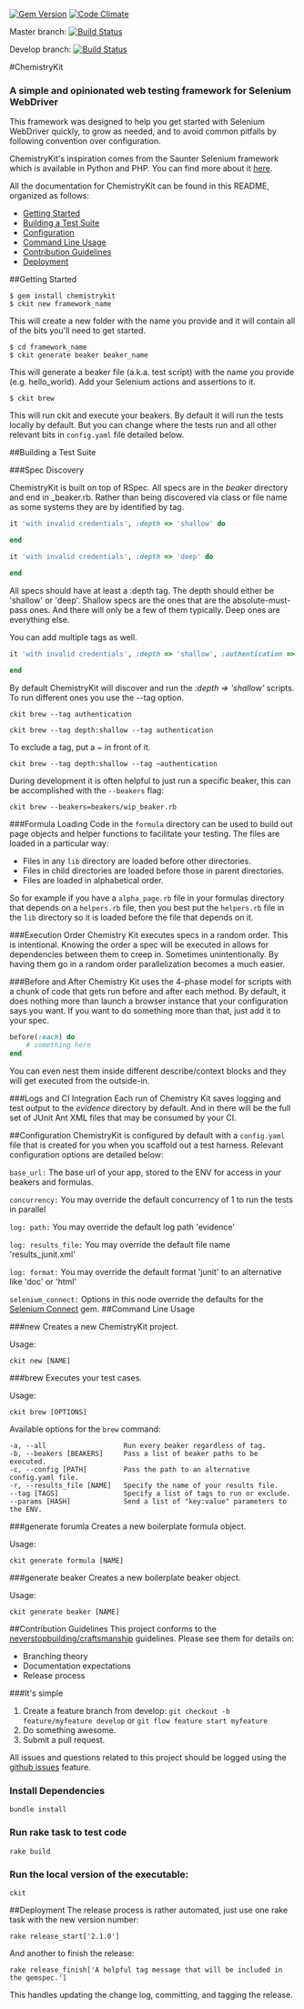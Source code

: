 [![Gem Version](https://badge.fury.io/rb/chemistrykit.png)](http://badge.fury.io/rb/chemistrykit)
[![Code Climate](https://codeclimate.com/github/arrgyle/chemistrykit.png)](https://codeclimate.com/github/arrgyle/chemistrykit)

Master branch: [![Build Status](https://travis-ci.org/arrgyle/chemistrykit.png?branch=master)](https://travis-ci.org/jrobertfox/chef-broiler-platter)

Develop branch: [![Build Status](https://travis-ci.org/arrgyle/chemistrykit.png?branch=develop)](https://travis-ci.org/jrobertfox/chef-broiler-platter)

#ChemistryKit

### A simple and opinionated web testing framework for Selenium WebDriver

This framework was designed to help you get started with Selenium WebDriver quickly, to grow as needed, and to avoid common pitfalls by following convention over configuration.

ChemistryKit's inspiration comes from the Saunter Selenium framework which is available in Python and PHP. You can find more about it [here](http://element34.ca/products/saunter).

All the documentation for ChemistryKit can be found in this README, organized as follows:

- [Getting Started](#getting-started)
- [Building a Test Suite](#building-a-test-suite)
- [Configuration](#configuration)
- [Command Line Usage](#command-line-usage)
- [Contribution Guidelines](#contribution-guidelines)
- [Deployment](#deployment)

##Getting Started

    $ gem install chemistrykit
    $ ckit new framework_name

This will create a new folder with the name you provide and it will contain all of the bits you'll need to get started.

    $ cd framework_name
    $ ckit generate beaker beaker_name

This will generate a beaker file (a.k.a. test script) with the name you provide (e.g. hello_world). Add your Selenium actions and assertions to it.

    $ ckit brew

This will run ckit and execute your beakers. By default it will run the tests locally by default. But you can change where the tests run and all other relevant bits in `config.yaml` file detailed below.

##Building a Test Suite

###Spec Discovery

ChemistryKit is built on top of RSpec. All specs are in the _beaker_ directory and end in _beaker.rb. Rather than being discovered via class or file name as some systems they are by identified by tag. 

```ruby
it 'with invalid credentials', :depth => 'shallow' do

end

it 'with invalid credentials', :depth => 'deep' do

end
```

All specs should have at least a :depth tag. The depth should either be 'shallow' or 'deep'. Shallow specs are the ones that are the absolute-must-pass ones. And there will only be a few of them typically. Deep ones are everything else.

You can add multiple tags as well.

```ruby
it 'with invalid credentials', :depth => 'shallow', :authentication => true do

end
```

By default ChemistryKit will discover and run the _:depth => 'shallow'_ scripts. To run different ones you use the --tag option.

    ckit brew --tag authentication

    ckit brew --tag depth:shallow --tag authentication

To exclude a tag, put a ~ in front of it.

    ckit brew --tag depth:shallow --tag ~authentication

During development it is often helpful to just run a specific beaker, this can be accomplished with the `--beakers` flag:

    ckit brew --beakers=beakers/wip_beaker.rb


###Formula Loading
Code in the `formula` directory can be used to build out page objects and helper functions to facilitate your testing. The files are loaded in a particular way:

- Files in any `lib` directory are loaded before other directories.
- Files in child directories are loaded before those in parent directories.
- Files are loaded in alphabetical order.

So for example if you have a `alpha_page.rb` file in your formulas directory that depends on a `helpers.rb` file, then you best put the `helpers.rb` file in the `lib` directory so it is loaded before the file that depends on it.

###Execution Order
Chemistry Kit executes specs in a random order. This is intentional. Knowing the order a spec will be executed in allows for dependencies between them to creep in. Sometimes unintentionally. By having them go in a random order parallelization becomes a much easier.

###Before and After
Chemistry Kit uses the 4-phase model for scripts with a chunk of code that gets run before and after each method. By default, it does nothing more than launch a browser instance that your configuration says you want. If you want to do something more than that, just add it to your spec.

```ruby
before(:each) do
    # something here
end
```

You can even nest them inside different describe/context blocks and they will get executed from the outside-in.

###Logs and CI Integration
Each run of Chemistry Kit saves logging and test output to the _evidence_ directory by default. And in there will be the full set of JUnit Ant XML files that may be consumed by your CI.

##Configuration
ChemistryKit is configured by default with a `config.yaml` file that is created for you when you scaffold out a test harness. Relevant configuration options are detailed below:

`base_url:` The base url of your app, stored to the ENV for access in your beakers and formulas.

`concurrency:` You may override the default concurrency of 1 to run the tests in parallel

`log: path:` You may override the default log path 'evidence'

`log: results_file:` You may override the default file name 'results_junit.xml'

`log: format:` You may override the default format 'junit' to an alternative like 'doc' or 'html'

`selenium_connect:` Options in this node override the defaults for the [Selenium Connect](https://github.com/arrgyle/selenium-connect) gem.
##Command Line Usage

###new
Creates a new ChemistryKit project.

Usage:

    ckit new [NAME]

###brew
Executes your test cases.

Usage:
    
    ckit brew [OPTIONS]

Available options for the `brew` command:

```
-a, --all                   Run every beaker regardless of tag.
-b, --beakers [BEAKERS]     Pass a list of beaker paths to be executed.
-c, --config [PATH]         Pass the path to an alternative config.yaml file.
-r, --results_file [NAME]   Specify the name of your results file.
--tag [TAGS]                Specify a list of tags to run or exclude.
--params [HASH]             Send a list of "key:value" parameters to the ENV.
```

###generate forumla
Creates a new boilerplate formula object.

Usage:
    
    ckit generate formula [NAME]


###generate beaker
Creates a new boilerplate beaker object.

Usage:
    
    ckit generate beaker [NAME]

##Contribution Guidelines
This project conforms to the [neverstopbuilding/craftsmanship](https://github.com/neverstopbuilding/craftsmanship) guidelines. Please see them for details on:
- Branching theory
- Documentation expectations
- Release process

###It's simple

1. Create a feature branch from develop: `git checkout -b feature/myfeature develop` or `git flow feature start myfeature`
2. Do something awesome.
3. Submit a pull request.

All issues and questions related to this project should be logged using the [github issues](https://github.com/arrgyle/chemistrykit/issues) feature.

### Install Dependencies

    bundle install

### Run rake task to test code

    rake build

### Run the local version of the executable:

    ckit

##Deployment
The release process is rather automated, just use one rake task with the new version number:

    rake release_start['2.1.0']

And another to finish the release:

    rake release_finish['A helpful tag message that will be included in the gemspec.']

This handles updating the change log, committing, and tagging the release.
